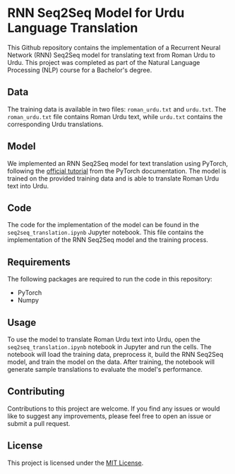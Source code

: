 # RNN Seq2Seq Model for Urdu Language Translation

This Github repository contains the implementation of a Recurrent Neural Network (RNN) Seq2Seq model for translating text from Roman Urdu to Urdu. This project was completed as part of the Natural Language Processing (NLP) course for a Bachelor's degree.

## Data

The training data is available in two files: `roman_urdu.txt` and `urdu.txt`. The `roman_urdu.txt` file contains Roman Urdu text, while `urdu.txt` contains the corresponding Urdu translations.

## Model

We implemented an RNN Seq2Seq model for text translation using PyTorch, following the [official tutorial](https://pytorch.org/tutorials/intermediate/seq2seq_translation_tutorial.html) from the PyTorch documentation. The model is trained on the provided training data and is able to translate Roman Urdu text into Urdu.

## Code

The code for the implementation of the model can be found in the `seq2seq_translation.ipynb` Jupyter notebook. This file contains the implementation of the RNN Seq2Seq model and the training process.

## Requirements

The following packages are required to run the code in this repository:

- PyTorch
- Numpy

## Usage

To use the model to translate Roman Urdu text into Urdu, open the `seq2seq_translation.ipynb` notebook in Jupyter and run the cells. The notebook will load the training data, preprocess it, build the RNN Seq2Seq model, and train the model on the data. After training, the notebook will generate sample translations to evaluate the model's performance.

## Contributing

Contributions to this project are welcome. If you find any issues or would like to suggest any improvements, please feel free to open an issue or submit a pull request.

## License

This project is licensed under the [MIT License](https://github.com/WaleedK2000/SEQ2SEQ_RNN/blob/main/LICENSE).
